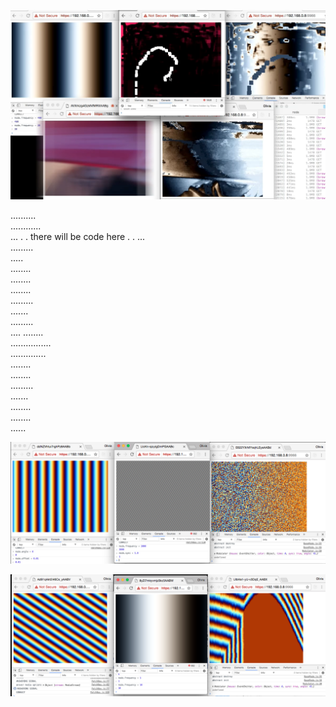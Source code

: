 
![main](images/main.png)

..........  
............     
...  . . there will be code here  . .  ...  
.........  
.....  
........  
........  
........  
.........  
.......  
.........  
.... 
........  
................  
..............  
........  
........  
.........  
.......  
........  
........    
......  

![main](images/3.png)

![main](images/3-2.png)